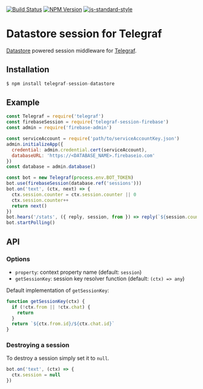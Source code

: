 [![Build Status](https://img.shields.io/travis/telegraf/telegraf-session-firebase.svg?branch=master&style=flat-square)](https://travis-ci.org/telegraf/telegraf-session-firebase)
[![NPM Version](https://img.shields.io/npm/v/telegraf-session-firebase.svg?style=flat-square)](https://www.npmjs.com/package/telegraf-session-firebase)
[![js-standard-style](https://img.shields.io/badge/code%20style-standard-brightgreen.svg?style=flat-square)](http://standardjs.com/)

# Datastore session for Telegraf

[Datastore](https://firebase.google.com/docs/admin/setup) powered session middleware for [Telegraf](https://github.com/telegraf/telegraf).

## Installation

```js
$ npm install telegraf-session-datastore
```

## Example

```js
const Telegraf = require('telegraf')
const firebaseSession = require('telegraf-session-firebase')
const admin = require('firebase-admin')

const serviceAccount = require('path/to/serviceAccountKey.json')
admin.initializeApp({
  credential: admin.credential.cert(serviceAccount),
  databaseURL: 'https://<DATABASE_NAME>.firebaseio.com'
})
const database = admin.database()

const bot = new Telegraf(process.env.BOT_TOKEN)
bot.use(firebaseSession(database.ref('sessions')))
bot.on('text', (ctx, next) => {
  ctx.session.counter = ctx.session.counter || 0
  ctx.session.counter++
  return next()
})
bot.hears('/stats', ({ reply, session, from }) => reply(`${session.counter} messages from ${from.username}`))
bot.startPolling()

```

## API

### Options

* `property`: context property name (default: `session`)
* `getSessionKey`: session key resolver function (default: `(ctx) => any`)

Default implementation of `getSessionKey`:

```js
function getSessionKey(ctx) {
  if (!ctx.from || !ctx.chat) {
    return
  }
  return `${ctx.from.id}/${ctx.chat.id}`
}
```

### Destroying a session

To destroy a session simply set it to `null`.

```js
bot.on('text', (ctx) => {
  ctx.session = null
})

```
